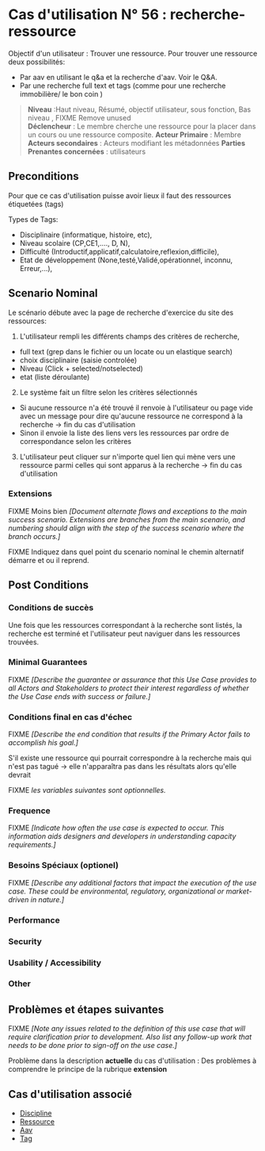 
# Cas d'utilisation N° 56 :  recherche-ressource

Objectif d'un utilisateur :  Trouver une ressource.
Pour trouver une ressource deux possibilités:
- Par aav en utilisant le q&a et la recherche d'aav. Voir le Q&A.
- Par une recherche full text et tags (comme pour une recherche immobilière/ le bon coin )


> **Niveau** :Haut niveau, Résumé, objectif utilisateur, sous fonction, Bas niveau , FIXME Remove unused   
> **Déclencheur** : Le membre cherche une ressource pour la placer dans un cours ou une ressource composite. 
> **Acteur Primaire** : Membre   
> **Acteurs secondaires** : Acteurs modifiant les métadonnées 
> **Parties Prenantes concernées** : utilisateurs   
 
 
## Preconditions
 
Pour que ce cas d'utilisation puisse avoir lieux il faut des ressources étiquetées (tags)

Types de Tags:
- Disciplinaire (informatique, histoire, etc),
- Niveau scolaire (CP,CE1,...., D, N),
- Difficulté (Introductif,applicatif,calculatoire,reflexion,difficile),
- Etat de développement (None,testé,Validé,opérationnel, inconnu, Erreur,...),


## Scenario Nominal

Le scénario débute avec la page de recherche d'exercice du site des ressources:

1.	L'utilisateur rempli les différents champs des critères de recherche,
- full text (grep dans le fichier ou un locate ou un elastique search)
- choix disciplinaire (saisie controlée)
- Niveau (Click + selected/notselected)
- etat (liste déroulante)

2. Le système fait un filtre selon les critères sélectionnés 
- Si aucune ressource n'a été trouvé il renvoie à l'utilisateur ou page vide avec un message pour dire qu'aucune ressource ne correspond à la recherche -> fin du cas d'utilisation
- Sinon il envoie la liste des liens vers les ressources par ordre de correspondance selon les critères

3. L'utilisateur peut cliquer sur n'importe quel lien qui mène vers une ressource parmi celles qui sont apparus à la recherche -> fin du cas d'utilisation


###	Extensions
FIXME Moins bien _[Document alternate flows and exceptions to the main success scenario. Extensions are branches from the main scenario, and numbering should align with the step of the success scenario where the branch occurs.]_

FIXME Indiquez dans quel point du scenario nominal le chemin alternatif démarre et ou il reprend.


## Post Conditions
### Conditions de succès 

Une fois que les ressources correspondant à la recherche sont listés, la recherche est terminé et l'utilisateur peut naviguer dans les ressources trouvées.

### Minimal Guarantees
FIXME _[Describe the guarantee or assurance that this Use Case provides to all Actors and Stakeholders to protect their interest regardless of whether the Use Case ends with success or failure.]_

### Conditions final en cas d'échec
FIXME _[Describe the end condition that results if the Primary Actor fails to accomplish his goal.]_

S'il existe une ressource qui pourrait correspondre à la recherche mais qui n'est pas tagué -> elle n'apparaîtra pas dans les résultats alors qu'elle devrait

FIXME _les variables suivantes sont optionnelles._

### Frequence
FIXME _[Indicate how often the use case is expected to occur. This information aids designers and developers in understanding capacity requirements.]_   
### Besoins Spéciaux (optionel)  
FIXME _[Describe any additional factors that impact the execution of the use case. These could be environmental, regulatory, organizational or market-driven in nature.]_  
### Performance  
###	Security  
###	Usability / Accessibility  
###	Other  

##	Problèmes et étapes suivantes  
FIXME _[Note any issues related to the definition of this use case that will require clarification prior to development. Also list any follow-up work that needs to be done prior to sign-off on the use case.]_  

Problème dans la description **actuelle** du cas d'utilisation : Des problèmes à comprendre le principe de la rubrique **extension**  

## Cas d'utilisation associé

- [Discipline](https://github.com/PremierLangage/plconception/blob/master/conception/concept/discipline.md) 
- [Ressource](https://github.com/PremierLangage/plconception/blob/master/conception/concept/ressource.md)
- [Aav](https://github.com/PremierLangage/plconception/blob/master/conception/concept/aav.md) 
- [Tag](https://github.com/PremierLangage/plconception/blob/master/conception/concept/tag.md)
